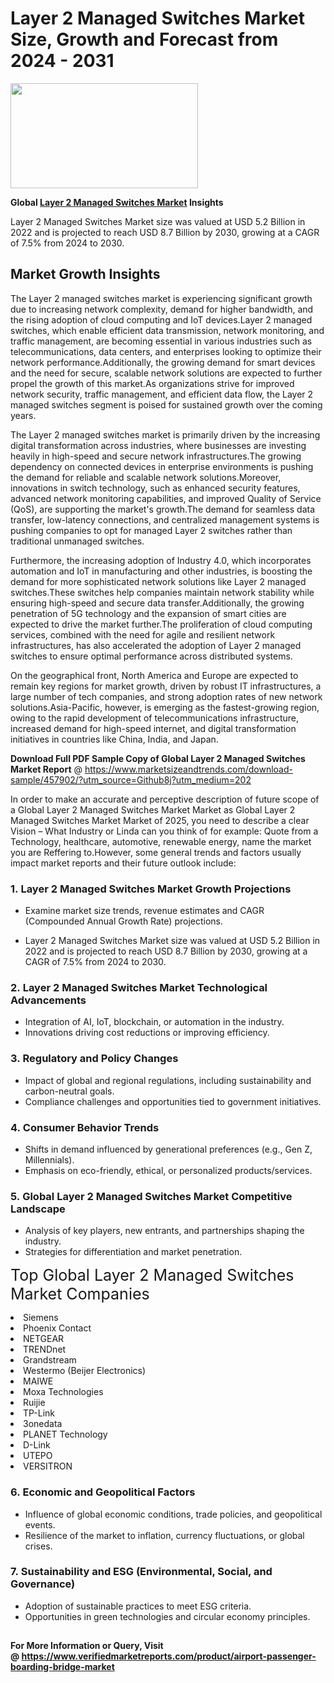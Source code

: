 <H1>Layer 2 Managed Switches Market Size, Growth and Forecast from 2024 - 2031</H1><img class="aligncenter size-medium wp-image-584254" src="https://thirdeyenews.in/wp-content/uploads/2024/09/Global-Market-Research-300x168.jpeg" alt="" width="300" height="168" /><p><strong>Global&nbsp;<a href="https://www.marketsizeandtrends.com/download-sample/457902/?utm_source=Github8j?utm_medium=202">Layer 2 Managed Switches Market</a> Insights</strong></p><p>Layer 2 Managed Switches Market size was valued at USD 5.2 Billion in 2022 and is projected to reach USD 8.7 Billion by 2030, growing at a CAGR of 7.5% from 2024 to 2030.</p><p><h2>Market Growth Insights</h2> <p>The Layer 2 managed switches market is experiencing significant growth due to increasing network complexity, demand for higher bandwidth, and the rising adoption of cloud computing and IoT devices.Layer 2 managed switches, which enable efficient data transmission, network monitoring, and traffic management, are becoming essential in various industries such as telecommunications, data centers, and enterprises looking to optimize their network performance.Additionally, the growing demand for smart devices and the need for secure, scalable network solutions are expected to further propel the growth of this market.As organizations strive for improved network security, traffic management, and efficient data flow, the Layer 2 managed switches segment is poised for sustained growth over the coming years.</p> <p>The Layer 2 managed switches market is primarily driven by the increasing digital transformation across industries, where businesses are investing heavily in high-speed and secure network infrastructures.The growing dependency on connected devices in enterprise environments is pushing the demand for reliable and scalable network solutions.Moreover, innovations in switch technology, such as enhanced security features, advanced network monitoring capabilities, and improved Quality of Service (QoS), are supporting the market's growth.The demand for seamless data transfer, low-latency connections, and centralized management systems is pushing companies to opt for managed Layer 2 switches rather than traditional unmanaged switches.</p> <p>Furthermore, the increasing adoption of Industry 4.0, which incorporates automation and IoT in manufacturing and other industries, is boosting the demand for more sophisticated network solutions like Layer 2 managed switches.These switches help companies maintain network stability while ensuring high-speed and secure data transfer.Additionally, the growing penetration of 5G technology and the expansion of smart cities are expected to drive the market further.The proliferation of cloud computing services, combined with the need for agile and resilient network infrastructures, has also accelerated the adoption of Layer 2 managed switches to ensure optimal performance across distributed systems.</p> <p>On the geographical front, North America and Europe are expected to remain key regions for market growth, driven by robust IT infrastructures, a large number of tech companies, and strong adoption rates of new network solutions.Asia-Pacific, however, is emerging as the fastest-growing region, owing to the rapid development of telecommunications infrastructure, increased demand for high-speed internet, and digital transformation initiatives in countries like China, India, and Japan.</p> <p><span class=""><strong>Download Full PDF Sample Copy of Global Layer 2 Managed Switches Market Report</strong> @ <a href="https://www.marketsizeandtrends.com/download-sample/457902/?utm_source=Github8j?utm_medium=202" target="_blank">https://www.marketsizeandtrends.com/download-sample/457902/?utm_source=Github8j?utm_medium=202</a></span></p><p>In order to make an accurate and perceptive description of future scope of a Global&nbsp;Layer 2 Managed Switches Market Market as Global&nbsp;Layer 2 Managed Switches Market Market of 2025, you need to describe a clear Vision &ndash; What Industry or Linda can you think of for example: Quote from a Technology, healthcare, automotive, renewable energy, name the market you are Reffering to.However, some general trends and factors usually impact market reports and their future outlook include:</p><h3>1.&nbsp;<strong>Layer 2 Managed Switches Market Growth Projections</strong></h3><ul><li>Examine market size trends, revenue estimates and CAGR (Compounded Annual Growth Rate) projections.</li><li><p>Layer 2 Managed Switches Market size was valued at USD 5.2 Billion in 2022 and is projected to reach USD 8.7 Billion by 2030, growing at a CAGR of 7.5% from 2024 to 2030.</p></li></ul><h3>2.&nbsp;<strong>Layer 2 Managed Switches Market Technological Advancements</strong></h3><ul><li>Integration of AI, IoT, blockchain, or automation in the industry.</li><li>Innovations driving cost reductions or improving efficiency.</li></ul><h3>3.&nbsp;<strong>Regulatory and Policy Changes</strong></h3><ul><li>Impact of global and regional regulations, including sustainability and carbon-neutral goals.</li><li>Compliance challenges and opportunities tied to government initiatives.</li></ul><h3>4.&nbsp;<strong>Consumer Behavior Trends</strong></h3><ul><li>Shifts in demand influenced by generational preferences (e.g., Gen Z, Millennials).</li><li>Emphasis on eco-friendly, ethical, or personalized products/services.</li></ul><h3>5.&nbsp;<strong>Global Layer 2 Managed Switches Market Competitive Landscape</strong></h3><ul><li>Analysis of key players, new entrants, and partnerships shaping the industry.</li><li>Strategies for differentiation and market penetration.</li></ul><p data-pm-slice="1 1 []"><span style="color: inherit; font-family: inherit; font-size: 25px;">Top Global Layer 2 Managed Switches Market Companies</span></p><div class="" data-test-id=""><p><li>Siemens</li><li> Phoenix Contact</li><li> NETGEAR</li><li> TRENDnet</li><li> Grandstream</li><li> Westermo (Beijer Electronics)</li><li> MAIWE</li><li> Moxa Technologies</li><li> Ruijie</li><li> TP-Link</li><li> 3onedata</li><li> PLANET Technology</li><li> D-Link</li><li> UTEPO</li><li> VERSITRON</li></p></div><h3>6.&nbsp;<strong>Economic and Geopolitical Factors</strong></h3><ul><li>Influence of global economic conditions, trade policies, and geopolitical events.</li><li>Resilience of the market to inflation, currency fluctuations, or global crises.</li></ul><h3>7.&nbsp;<strong>Sustainability and ESG (Environmental, Social, and Governance)</strong></h3><ul><li>Adoption of sustainable practices to meet ESG criteria.</li><li>Opportunities in green technologies and circular economy principles.</li></ul><h2><strong style="font-size: 14px;">For More Information or Query, Visit @&nbsp;</strong><a style="background-color: #ffffff; font-size: 14px;" href="https://www.marketsizeandtrends.com/report/layer-2-managed-switches-market/" target="_blank">https://www.verifiedmarketreports.com/product/airport-passenger-boarding-bridge-market</a></h2>